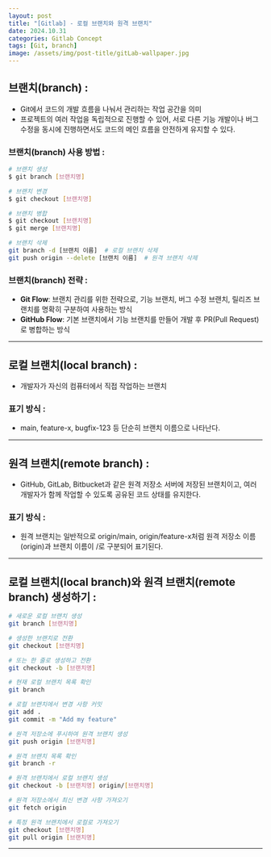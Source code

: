 ```yaml
---
layout: post
title: "[Gitlab] - 로컬 브랜치와 원격 브랜치"
date: 2024.10.31
categories: Gitlab Concept
tags: [Git, branch]
image: /assets/img/post-title/gitLab-wallpaper.jpg
---
```


## 브랜치(branch) :
- Git에서 코드의 개발 흐름을 나눠서 관리하는 작업 공간을 의미
- 프로젝트의 여러 작업을 독립적으로 진행할 수 있어, 서로 다른 기능 개발이나 버그 수정을 동시에 진행하면서도 코드의 메인 흐름을 안전하게 유지할 수 있다.

### 브랜치(branch) 사용 방법 :

```bash
# 브랜치 생성
$ git branch [브랜치명]

# 브랜치 변경
$ git checkout [브랜치명]

# 브랜치 병합
$ git checkout [브랜치명]
$ git merge [브랜치명]

# 브랜치 삭제
git branch -d [브랜치 이름]  # 로컬 브랜치 삭제
git push origin --delete [브랜치 이름]  # 원격 브랜치 삭제
```

### 브랜치(branch) 전략 :
- **Git Flow**: 브랜치 관리를 위한 전략으로, 기능 브랜치, 버그 수정 브랜치, 릴리즈 브랜치를 명확히 구분하여 사용하는 방식
- **GitHub Flow**: 기본 브랜치에서 기능 브랜치를 만들어 개발 후 PR(Pull Request)로 병합하는 방식

* * *

## 로컬 브랜치(local branch) :
- 개발자가 자신의 컴퓨터에서 직접 작업하는 브랜치

### 표기 방식 :
- main, feature-x, bugfix-123 등 단순히 브랜치 이름으로 나타난다.

* * *

## 원격 브랜치(remote branch) :
- GitHub, GitLab, Bitbucket과 같은 원격 저장소 서버에 저장된 브랜치이고, 여러 개발자가 함께 작업할 수 있도록 공유된 코드 상태를 유지한다.

### 표기 방식 :
- 원격 브랜치는 일반적으로 origin/main, origin/feature-x처럼 원격 저장소 이름(origin)과 브랜치 이름이 /로 구분되어 표기된다.

* * *

## 로컬 브랜치(local branch)와 원격 브랜치(remote branch) 생성하기 :

```bash
# 새로운 로컬 브랜치 생성
git branch [브랜치명]

# 생성한 브랜치로 전환
git checkout [브랜치명]

# 또는 한 줄로 생성하고 전환
git checkout -b [브랜치명]

# 현재 로컬 브랜치 목록 확인
git branch

# 로컬 브랜치에서 변경 사항 커밋
git add .
git commit -m "Add my feature"

# 원격 저장소에 푸시하여 원격 브랜치 생성
git push origin [브랜치명]

# 원격 브랜치 목록 확인
git branch -r

# 원격 브랜치에서 로컬 브랜치 생성
git checkout -b [브랜치명] origin/[브랜치명]

# 원격 저장소에서 최신 변경 사항 가져오기
git fetch origin

# 특정 원격 브랜치에서 로컬로 가져오기
git checkout [브랜치명]
git pull origin [브랜치명]
```

* * * 
